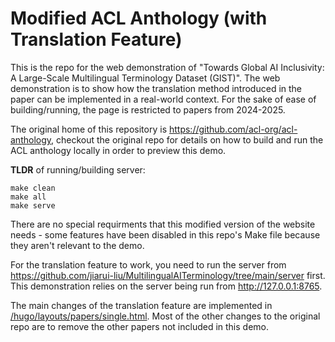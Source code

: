 # Modified ACL Anthology (with Translation Feature)

This is the repo for the web demonstration of "Towards Global AI Inclusivity:
A Large-Scale Multilingual Terminology Dataset (GIST)". The web demonstration is
to show how the translation method introduced in the paper can be implemented
in a real-world context. For the sake of ease of building/running, the page is
restricted to papers from 2024-2025.

The original home of this repository is <https://github.com/acl-org/acl-anthology>,
checkout the original repo for details on how to build and run the ACL anthology
locally in order to preview this demo.

**TLDR** of running/building server:
```
make clean
make all
make serve
```

There are no special requirments that this modified version of the website needs - some 
features have been disabled in this repo's Make file because they aren't relevant to the demo.

For the translation feature to work, you need to run the server from
<https://github.com/jiarui-liu/MultilingualAITerminology/tree/main/server>
first. This demonstration relies on the server being run from http://127.0.0.1:8765.

The main changes of the translation feature are implemented in
[/hugo/layouts/papers/single.html](https://github.com/ImanOu123/acl-anthology-mod/blob/master/hugo/layouts/papers/single.html).
Most of the other changes to the original repo are to remove the other papers not included
in this demo.
